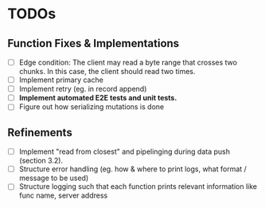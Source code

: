 # TODOs

## Function Fixes & Implementations
- [ ] Edge condition: The client may read a byte range that crosses two chunks. In this case, the client should read two times.
- [ ] Implement primary cache
- [ ] Implement retry (eg. in record append)
- [ ] **Implement automated E2E tests and unit tests.**
- [ ] Figure out how serializing mutations is done

## Refinements
- [ ] Implement "read from closest" and pipelinging during data push (section 3.2).
- [ ] Structure error handling (eg. how & where to print logs, what format / message to be used)
- [ ] Structure logging such that each function prints relevant information like func name, server address